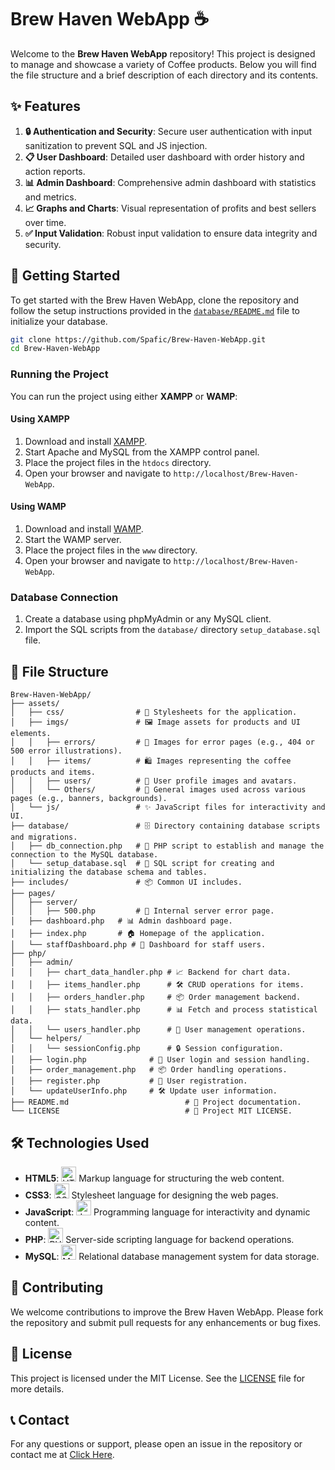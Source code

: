 # Brew Haven WebApp ☕️

Welcome to the **Brew Haven WebApp** repository! This project is designed to manage and showcase a variety of Coffee products. Below you will find the file structure and a brief description of each directory and its contents.

## ✨ Features

1. **🔒 Authentication and Security**: Secure user authentication with input sanitization to prevent SQL and JS injection.
2. **📋 User Dashboard**: Detailed user dashboard with order history and action reports.
3. **📊 Admin Dashboard**: Comprehensive admin dashboard with statistics and metrics.
4. **📈 Graphs and Charts**: Visual representation of profits and best sellers over time.
5. **✅ Input Validation**: Robust input validation to ensure data integrity and security.

## 🚀 Getting Started

To get started with the Brew Haven WebApp, clone the repository and follow the setup instructions provided in the [`database/README.md`](https://github.com/your-username/repo-name/blob/main/database/README.md) file to initialize your database.

```sh
git clone https://github.com/Spafic/Brew-Haven-WebApp.git
cd Brew-Haven-WebApp
```

### Running the Project

You can run the project using either **XAMPP** or **WAMP**:

#### Using XAMPP

1. Download and install [XAMPP](https://www.apachefriends.org/index.html).
2. Start Apache and MySQL from the XAMPP control panel.
3. Place the project files in the `htdocs` directory.
4. Open your browser and navigate to `http://localhost/Brew-Haven-WebApp`.

#### Using WAMP

1. Download and install [WAMP](http://www.wampserver.com/en/).
2. Start the WAMP server.
3. Place the project files in the `www` directory.
4. Open your browser and navigate to `http://localhost/Brew-Haven-WebApp`.

### Database Connection

1. Create a database using phpMyAdmin or any MySQL client.
2. Import the SQL scripts from the `database/` directory `setup_database.sql` file.

## 📁 File Structure

```
Brew-Haven-WebApp/
├── assets/                
│   ├── css/                # 🎨 Stylesheets for the application.
│   ├── imgs/               # 🖼️ Image assets for products and UI elements.
│   │   ├── errors/         # 🚨 Images for error pages (e.g., 404 or 500 error illustrations).
│   │   ├── items/          # 🛍️ Images representing the coffee products and items.
│   │   ├── users/          # 👤 User profile images and avatars.
│   │   └── Others/         # 📄 General images used across various pages (e.g., banners, backgrounds).             
│   └── js/                 # ✨ JavaScript files for interactivity and UI.
├── database/               # 🗄️ Directory containing database scripts and migrations.
│   ├── db_connection.php   # 🔌 PHP script to establish and manage the connection to the MySQL database.
│   └── setup_database.sql  # 📄 SQL script for creating and initializing the database schema and tables.
├── includes/               # 📦 Common UI includes.
├── pages/
│   ├── server/
│   │   ├── 500.php         # 🚨 Internal server error page.
│   ├── dashboard.php   # 📊 Admin dashboard page.
│   ├── index.php       # 🏠 Homepage of the application.
│   └── staffDashboard.php # 👥 Dashboard for staff users.
├── php/
│   ├── admin/
│   │   ├── chart_data_handler.php # 📈 Backend for chart data.
│   │   ├── items_handler.php      # 🛠️ CRUD operations for items.
│   │   ├── orders_handler.php     # 📦 Order management backend.
│   │   ├── stats_handler.php      # 📊 Fetch and process statistical data.
│   │   └── users_handler.php      # 👤 User management operations.
│   └── helpers/
│   │   └── sessionConfig.php      # 🔒 Session configuration.
│   ├── login.php              # 🔑 User login and session handling.
│   ├── order_management.php   # 📦 Order handling operations.
│   ├── register.php           # 📝 User registration.
│   └── updateUserInfo.php     # 🛠️ Update user information.
├── README.md                          # 📄 Project documentation.
└── LICENSE                            # 📄 Project MIT LICENSE.
```

## 🛠️ Technologies Used

- **HTML5**: <img src="https://img.icons8.com/color/48/000000/html-5.png" alt="HTML5" width="24" height="24"/> Markup language for structuring the web content.
- **CSS3**: <img src="https://img.icons8.com/color/48/000000/css3.png" alt="CSS3" width="24" height="24"/> Stylesheet language for designing the web pages.
- **JavaScript**: <img src="https://img.icons8.com/color/48/000000/javascript.png" alt="JavaScript" width="24" height="24"/> Programming language for interactivity and dynamic content.
- **PHP**: <img src="https://img.icons8.com/officel/48/000000/php-logo.png" alt="PHP" width="24" height="24"/> Server-side scripting language for backend operations.
- **MySQL**: <img src="https://img.icons8.com/color/48/000000/mysql-logo.png" alt="MySQL" width="24" height="24"/> Relational database management system for data storage.

## 🤝 Contributing

We welcome contributions to improve the Brew Haven WebApp. Please fork the repository and submit pull requests for any enhancements or bug fixes.

## 📜 License

This project is licensed under the MIT License. See the [LICENSE](./LICENSE) file for more details.

## 📞 Contact

For any questions or support, please open an issue in the repository or contact me at [Click Here](mailto:omar.mamon203@gmail.com).

